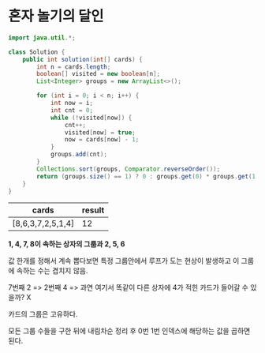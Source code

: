 # 혼자 놀기의 달인

```java
import java.util.*;

class Solution {
    public int solution(int[] cards) {
        int n = cards.length;
        boolean[] visited = new boolean[n];
        List<Integer> groups = new ArrayList<>();

        for (int i = 0; i < n; i++) {
            int now = i;
            int cnt = 0;
            while (!visited[now]) {
                cnt++;
                visited[now] = true;
                now = cards[now] - 1;
            }
            groups.add(cnt);
        }
        Collections.sort(groups, Comparator.reverseOrder());
        return (groups.size() == 1) ? 0 : groups.get(0) * groups.get(1);
    }
}
```

| cards             | result |
| ----------------- | ------ |
| [8,6,3,7,2,5,1,4] | 12     |



**1, 4, 7, 8이 속하는 상자의 그룹과 2, 5, 6**



값 한개를 정해서 계속 뽑다보면 특정 그룹안에서 루프가 도는 현상이 발생하고 이 그룹에 속하는 수는 겹치지 않음.

7번째 2 => 2번째 4 => 과연 여기서 똑같이 다른 상자에 4가 적힌 카드가 들어갈 수 있을까? X

카드의 그룹은 고유하다.



모든 그룹 수들을 구한 뒤에 내림차순 정리 후 0번 1번 인덱스에 해당하는 값을 곱하면 된다.



